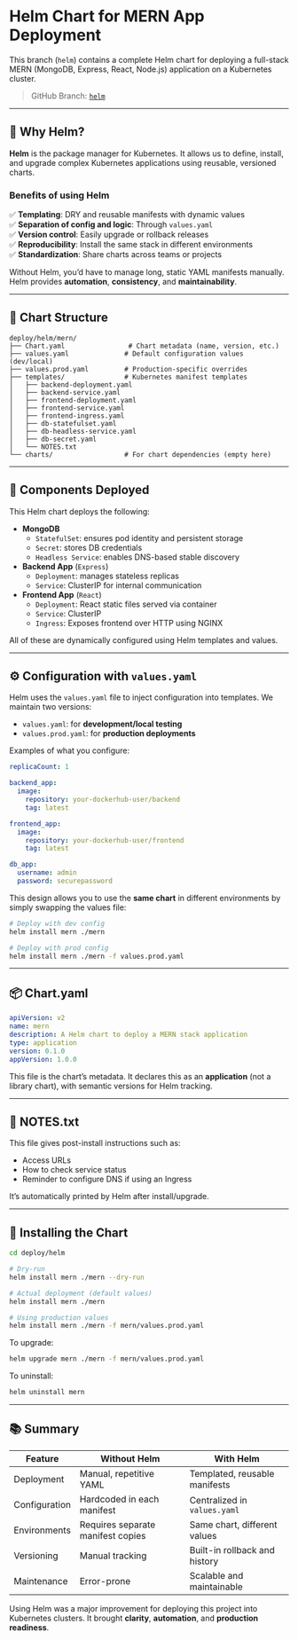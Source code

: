 # Helm Chart for MERN App Deployment

This branch (`helm`) contains a complete Helm chart for deploying a full-stack MERN (MongoDB, Express, React, Node.js) application on a Kubernetes cluster.

> GitHub Branch: [`helm`](https://github.com/Roberto-1998/jenkins_ci_cd_mern_app/tree/helm)

---

## 🚀 Why Helm?

**Helm** is the package manager for Kubernetes. It allows us to define, install, and upgrade complex Kubernetes applications using reusable, versioned charts.

### Benefits of using Helm

✅ **Templating**: DRY and reusable manifests with dynamic values  
✅ **Separation of config and logic**: Through `values.yaml`  
✅ **Version control**: Easily upgrade or rollback releases  
✅ **Reproducibility**: Install the same stack in different environments  
✅ **Standardization**: Share charts across teams or projects

Without Helm, you’d have to manage long, static YAML manifests manually. Helm provides **automation**, **consistency**, and **maintainability**.

---

## 📁 Chart Structure

```
deploy/helm/mern/
├── Chart.yaml                # Chart metadata (name, version, etc.)
├── values.yaml              # Default configuration values (dev/local)
├── values.prod.yaml         # Production-specific overrides
├── templates/               # Kubernetes manifest templates
│   ├── backend-deployment.yaml
│   ├── backend-service.yaml
│   ├── frontend-deployment.yaml
│   ├── frontend-service.yaml
│   ├── frontend-ingress.yaml
│   ├── db-statefulset.yaml
│   ├── db-headless-service.yaml
│   ├── db-secret.yaml
│   └── NOTES.txt
└── charts/                  # For chart dependencies (empty here)
```

---

## 🧱 Components Deployed

This Helm chart deploys the following:

- **MongoDB**
  - `StatefulSet`: ensures pod identity and persistent storage
  - `Secret`: stores DB credentials
  - `Headless Service`: enables DNS-based stable discovery
- **Backend App** (`Express`)
  - `Deployment`: manages stateless replicas
  - `Service`: ClusterIP for internal communication
- **Frontend App** (`React`)
  - `Deployment`: React static files served via container
  - `Service`: ClusterIP
  - `Ingress`: Exposes frontend over HTTP using NGINX

All of these are dynamically configured using Helm templates and values.

---

## ⚙️ Configuration with `values.yaml`

Helm uses the `values.yaml` file to inject configuration into templates. We maintain two versions:

- `values.yaml`: for **development/local testing**
- `values.prod.yaml`: for **production deployments**

Examples of what you configure:

```yaml
replicaCount: 1

backend_app:
  image:
    repository: your-dockerhub-user/backend
    tag: latest

frontend_app:
  image:
    repository: your-dockerhub-user/frontend
    tag: latest

db_app:
  username: admin
  password: securepassword
```

This design allows you to use the **same chart** in different environments by simply swapping the values file:

```bash
# Deploy with dev config
helm install mern ./mern

# Deploy with prod config
helm install mern ./mern -f values.prod.yaml
```

---

## 📦 Chart.yaml

```yaml
apiVersion: v2
name: mern
description: A Helm chart to deploy a MERN stack application
type: application
version: 0.1.0
appVersion: 1.0.0
```

This file is the chart’s metadata. It declares this as an **application** (not a library chart), with semantic versions for Helm tracking.

---

## 📝 NOTES.txt

This file gives post-install instructions such as:

- Access URLs
- How to check service status
- Reminder to configure DNS if using an Ingress

It’s automatically printed by Helm after install/upgrade.

---

## 🚀 Installing the Chart

```bash
cd deploy/helm

# Dry-run
helm install mern ./mern --dry-run

# Actual deployment (default values)
helm install mern ./mern

# Using production values
helm install mern ./mern -f mern/values.prod.yaml
```

To upgrade:

```bash
helm upgrade mern ./mern -f mern/values.prod.yaml
```

To uninstall:

```bash
helm uninstall mern
```

---

## 📚 Summary

| Feature        | Without Helm                         | With Helm                           |
|----------------|--------------------------------------|--------------------------------------|
| Deployment     | Manual, repetitive YAML              | Templated, reusable manifests        |
| Configuration  | Hardcoded in each manifest           | Centralized in `values.yaml`        |
| Environments   | Requires separate manifest copies    | Same chart, different values         |
| Versioning     | Manual tracking                      | Built-in rollback and history        |
| Maintenance    | Error-prone                          | Scalable and maintainable            |

Using Helm was a major improvement for deploying this project into Kubernetes clusters. It brought **clarity**, **automation**, and **production readiness**.


